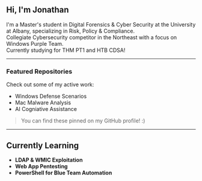 <!-- GitHub Profile README for Jonathan -->

##  Hi, I'm Jonathan

 I'm a Master's student in Digital Forensics & Cyber Security at the University at Albany, specializing in Risk, Policy & Compliance.  
 Collegiate Cybersecurity competitor in the Northeast with a focus on Windows Purple Team.  
 Currently studying for THM PT1 and HTB CDSA!

---

###  Featured Repositories

Check out some of my active work:
-  Windows Defense Scenarios
-  Mac Malware Analysis
-  AI Cogniative Assistance

> You can find these pinned on my GitHub profile! :)

---

##  Currently Learning

-  **LDAP & WMIC Exploitation**  
-  **Web App Pentesting**
-  **PowerShell for Blue Team Automation**
